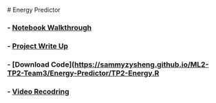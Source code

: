 <br/>
# Energy Predictor

### - [Notebook Walkthrough](https://sammyzysheng.github.io/ML2-TP2-Team3/Energy-Predictor/)
###  - [Project Write Up](https://sammyzysheng.github.io/ML2-TP2-Team3/Energy-Predictor/FinalWriteUp.pdf)
###  - [Download Code](https://sammyzysheng.github.io/ML2-TP2-Team3/Energy-Predictor/TP2-Energy.R
###  - [Video Recodring]()
<br/>
<br/>


